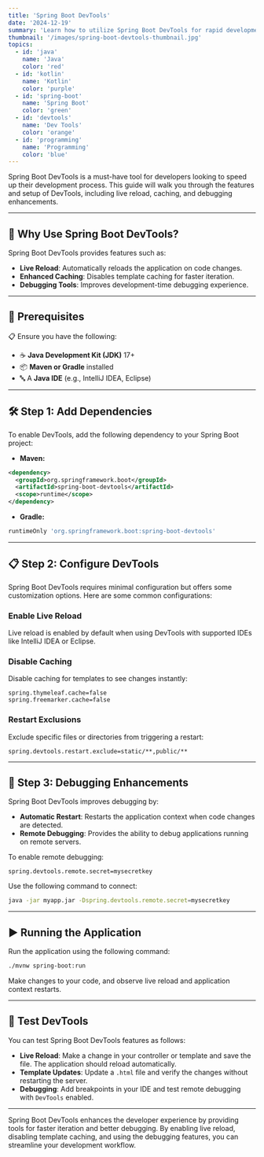 ```yaml
---
title: 'Spring Boot DevTools'
date: '2024-12-19'
summary: 'Learn how to utilize Spring Boot DevTools for rapid development. Includes live reload, caching, and debugging tips.'
thumbnail: '/images/spring-boot-devtools-thumbnail.jpg'
topics:
  - id: 'java'
    name: 'Java'
    color: 'red'
  - id: 'kotlin'
    name: 'Kotlin'
    color: 'purple'
  - id: 'spring-boot'
    name: 'Spring Boot'
    color: 'green'
  - id: 'devtools'
    name: 'Dev Tools'
    color: 'orange'
  - id: 'programming'
    name: 'Programming'
    color: 'blue'
---
```


Spring Boot DevTools is a must-have tool for developers looking to speed up their development process. This guide will walk you through the features and setup of DevTools, including live reload, caching, and debugging enhancements.

---

## 🌟 Why Use Spring Boot DevTools?

Spring Boot DevTools provides features such as:

- **Live Reload**: Automatically reloads the application on code changes.
- **Enhanced Caching**: Disables template caching for faster iteration.
- **Debugging Tools**: Improves development-time debugging experience.

---

## 🌟 Prerequisites

📋 Ensure you have the following:

- ☕ **Java Development Kit (JDK)** 17+
- 📦 **Maven or Gradle** installed
- 🔤 A **Java IDE** (e.g., IntelliJ IDEA, Eclipse)

---

## 🛠️ Step 1: Add Dependencies

To enable DevTools, add the following dependency to your Spring Boot project:

- **Maven:**

```xml
<dependency>
  <groupId>org.springframework.boot</groupId>
  <artifactId>spring-boot-devtools</artifactId>
  <scope>runtime</scope>
</dependency>
```

- **Gradle:**

```groovy
runtimeOnly 'org.springframework.boot:spring-boot-devtools'
```

---

## 📋 Step 2: Configure DevTools

Spring Boot DevTools requires minimal configuration but offers some customization options. Here are some common configurations:

### Enable Live Reload

Live reload is enabled by default when using DevTools with supported IDEs like IntelliJ IDEA or Eclipse.

### Disable Caching

Disable caching for templates to see changes instantly:

```properties
spring.thymeleaf.cache=false
spring.freemarker.cache=false
```

### Restart Exclusions

Exclude specific files or directories from triggering a restart:

```properties
spring.devtools.restart.exclude=static/**,public/**
```

---

## 📖 Step 3: Debugging Enhancements

Spring Boot DevTools improves debugging by:

- **Automatic Restart**: Restarts the application context when code changes are detected.
- **Remote Debugging**: Provides the ability to debug applications running on remote servers.

To enable remote debugging:

```properties
spring.devtools.remote.secret=mysecretkey
```

Use the following command to connect:

```bash
java -jar myapp.jar -Dspring.devtools.remote.secret=mysecretkey
```

---

## ▶️ Running the Application

Run the application using the following command:

```bash
./mvnw spring-boot:run
```

Make changes to your code, and observe live reload and application context restarts.

---

## 🧪 Test DevTools

You can test Spring Boot DevTools features as follows:

- **Live Reload**: Make a change in your controller or template and save the file. The application should reload automatically.
- **Template Updates**: Update a `.html` file and verify the changes without restarting the server.
- **Debugging**: Add breakpoints in your IDE and test remote debugging with `DevTools` enabled.

---

Spring Boot DevTools enhances the developer experience by providing tools for faster iteration and better debugging. By enabling live reload, disabling template caching, and using the debugging features, you can streamline your development workflow.
